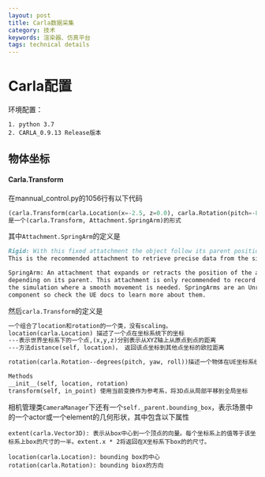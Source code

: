 ```yaml
---
layout: post
title: Carla数据采集
category: 技术
keywords: 渲染器、仿真平台
tags: technical details
---
```


# Carla配置

环境配置：

```
1. python 3.7
2. CARLA_0.9.13 Release版本
```

## 物体坐标

#### Carla.Transform
在mannual_control.py的1056行有以下代码
```python
(carla.Transform(carla.Location(x=-2.5, z=0.0), carla.Rotation(pitch=-8.0)), Attachment.SpringArm),
是一个(carla.Transform, Attachment.SpringArm)的形式
```

其中`Attachment.SpringArm`的定义是
```markdown
Rigid: With this fixed attatchment the object follow its parent position strictly. 
This is the recommended attachment to retrieve precise data from the simulation.

SpringArm: An attachment that expands or retracts the position of the actor, 
depending on its parent. This attachment is only recommended to record videos from
the simulation where a smooth movement is needed. SpringArms are an Unreal Engine
component so check the UE docs to learn more about them.
```

然后`carla.Transform`的定义是
```markdown
一个组合了location和rotation的一个类，没有scaling。
location(carla.Location) 描述了一个点在坐标系统下的坐标
---表示世界坐标系下的一个点,(x,y,z)分别表示从XYZ轴上从原点到点的距离
---方法distance(self, location)， 返回该点坐标到其他点坐标的欧拉距离

rotation(carla.Rotation--degrees(pitch, yaw, roll))描述一个物体在UE坐标系统下的旋转，用角度表示

Methods
__init__(self, location, rotation)
transform(self, in_point) 使用当前变换作为参考系，将3D点从局部平移到全局坐标

```

相机管理类`CameraManager`下还有一个`self._parent.bounding_box`，表示场景中的一个actor或一个element的几何形状，其中包含以下属性
```
extent(carla.Vector3D): 表示从box中心到一个顶点的向量。每个坐标系上的值等于该坐标系上box的尺寸的一半。extent.x * 2将返回在X坐标系下box的的尺寸。

location(carla.Location): bounding box的中心
rotation(carla.Rotation): bounding biox的方向
```